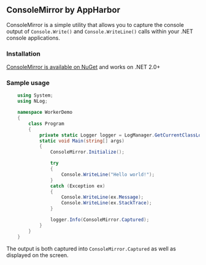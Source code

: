 ## ConsoleMirror by AppHarbor

ConsoleMirror is a simple utility that allows you to capture the console output of 
`Console.Write()` and `Console.WriteLine()` calls within your .NET console applications.

### Installation

[ConsoleMirror is available on NuGet](https://nuget.org/packages/ConsoleMirror) and works on .NET 2.0+

### Sample usage

```csharp
    using System;
    using NLog;

    namespace WorkerDemo
    {
        class Program
        {
            private static Logger logger = LogManager.GetCurrentClassLogger();
            static void Main(string[] args)
            {
                ConsoleMirror.Initialize();

                try
                {
                    Console.WriteLine("Hello world!");
                }
                catch (Exception ex)
                {
                    Console.WriteLine(ex.Message);
                    Console.WriteLine(ex.StackTrace);
                }

                logger.Info(ConsoleMirror.Captured);
            }
        }
    }
```

The output is both captured into `ConsoleMirror.Captured` as well as displayed on the screen.